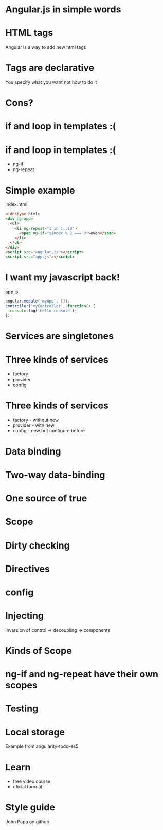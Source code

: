 # Angular.js in simple words

# HTML tags

Angular is a way to add new html tags

# Tags are declarative

You specify what you want not how to do it

# Cons?

# if and loop in templates :(

# if and loop in templates :(

- ng-if
- ng-repeat

# Simple example

index.html
```html
<!doctype html>
<div ng-app>
  <ul>
    <li ng-repeat="1 in 1..10">
      <span ng-if="$index % 2 === 0">even</span>
    </li>
  </ul>
</div>
<script src="angular.js"></script>
<script src="app.js"></script>
```

# I want my javascript back!

app.js
```javascript
angular.module('myApp', []).
controller('myController', function() {
  console.log('Hello console');
});
```

# Services are singletones

# Three kinds of services

- factory
- provider
- config

# Three kinds of services

- factory - without new
- provider - with new
- config - new but configure before

# Data binding

# Two-way data-binding

# One source of true

# Scope

# Dirty checking

# Directives

# config

# Injecting

inversion of control -> decoupling -> components

# Kinds of Scope

# ng-if and ng-repeat have their own scopes

# Testing

# Local storage

Example from angularity-todo-es5

# Learn

- free video course
- oficial turorial

# Style guide

John Papa on github
